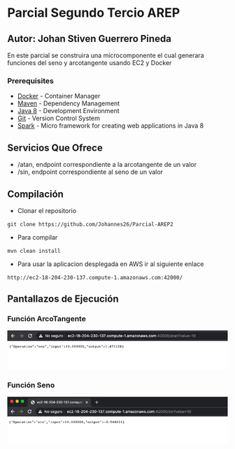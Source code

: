 # Parcial Segundo Tercio AREP
## Autor: Johan Stiven Guerrero Pineda

En este parcial se construira una microcomponente el cual generara funciones del seno y arcotangente usando EC2 y Docker

### Prerequisites

* [Docker](https://www.docker.com/) - Container Manager
* [Maven](https://maven.apache.org/) - Dependency Management
* [Java 8](https://www.oracle.com/co/java/technologies/javase/javase-jdk8-downloads.html) -  Development Environment 
* [Git](https://git-scm.com/) - Version Control System
* [Spark](http://sparkjava.com/) - Micro framework for creating web applications in Java 8

## Servicios Que Ofrece

- /atan, endpoint correspondiente a la arcotangente de un valor
- /sin, endpoint correspondiente al seno de un valor

## Compilación
- Clonar el repositorio
```
git clone https://github.com/Johannes26/Parcial-AREP2
``` 
- Para compilar
```
mvn clean install
```
- Para usar la aplicacion desplegada en AWS ir al siguiente enlace
```
http://ec2-18-204-230-137.compute-1.amazonaws.com:42000/
```

## Pantallazos de Ejecución
### Función ArcoTangente
![](img/FotoAtan.PNG)

### Función Seno
![](img/FotoSin.PNG)
